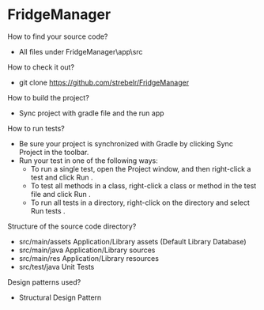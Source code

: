 # FridgeManager

How to find your source code?
- All files under FridgeManager\app\src

How to check it out?
- git clone https://github.com/strebelr/FridgeManager

How to build the project?
- Sync project with gradle file and the run app

How to run tests?
- Be sure your project is synchronized with Gradle by clicking Sync Project  in the toolbar.
- Run your test in one of the following ways:
    - To run a single test, open the Project window, and then right-click a test and click Run .
    - To test all methods in a class, right-click a class or method in the test file and click Run .
    - To run all tests in a directory, right-click on the directory and select Run tests .

Structure of the source code directory?
- src/main/assets     Application/Library assets (Default Library Database)
- src/main/java       Application/Library sources
- src/main/res        Application/Library resources
- src/test/java       Unit Tests

Design patterns used?
- Structural Design Pattern
